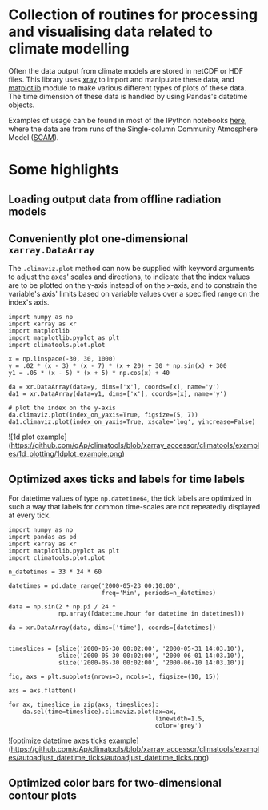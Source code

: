 # Collection of routines for processing and visualising data related to climate modelling

Often the data output from climate models are stored in netCDF or HDF files.  This library uses
[xray][xray] to import and manipulate these data, 
and [matplotlib][matplotlib] module to make various different types of plots of these data.
The time dimension of these data is handled by using Pandas's datetime objects.

Examples of usage can be found in most of the IPython notebooks [here][scam_notebooks], where the data
are from runs of the Single-column Community Atmosphere Model ([SCAM][scam]).  

# Some highlights
## Loading output data from offline radiation models
## Conveniently plot one-dimensional `xarray.DataArray`
The `.climaviz.plot` method can now be supplied with keyword arguments to adjust the axes' scales and directions, to indicate that the index values are to be plotted on the y-axis instead of on the x-axis, and to constrain the variable's axis' limits based on variable values over a specified range on the index's axis.
```
import numpy as np
import xarray as xr
import matplotlib 
import matplotlib.pyplot as plt
import climatools.plot.plot

x = np.linspace(-30, 30, 1000)
y = .02 * (x - 3) * (x - 7) * (x + 20) + 30 * np.sin(x) + 300
y1 = .05 * (x - 5) * (x + 5) * np.cos(x) + 40

da = xr.DataArray(data=y, dims=['x'], coords=[x], name='y')
da1 = xr.DataArray(data=y1, dims=['x'], coords=[x], name='y')

# plot the index on the y-axis
da.climaviz.plot(index_on_yaxis=True, figsize=(5, 7))
da1.climaviz.plot(index_on_yaxis=True, xscale='log', yincrease=False)
```
![1d plot example]
(https://github.com/qAp/climatools/blob/xarray_accessor/climatools/examples/1d_plotting/1dplot_example.png)

## Optimized axes ticks and labels for time labels
For datetime values of type `np.datetime64`, the tick labels are optimized in such a way that labels for common time-scales are not repeatedly displayed at every tick.
```
import numpy as np
import pandas as pd
import xarray as xr
import matplotlib.pyplot as plt
import climatools.plot.plot

n_datetimes = 33 * 24 * 60

datetimes = pd.date_range('2000-05-23 00:10:00', 
                          freq='Min', periods=n_datetimes)

data = np.sin(2 * np.pi / 24 * 
              np.array([datetime.hour for datetime in datetimes]))

da = xr.DataArray(data, dims=['time'], coords=[datetimes])


timeslices = [slice('2000-05-30 00:02:00', '2000-05-31 14:03.10'),
              slice('2000-05-30 00:02:00', '2000-06-01 14:03.10'),
              slice('2000-05-30 00:02:00', '2000-06-10 14:03.10')]

fig, axs = plt.subplots(nrows=3, ncols=1, figsize=(10, 15))

axs = axs.flatten()

for ax, timeslice in zip(axs, timeslices):
    da.sel(time=timeslice).climaviz.plot(ax=ax, 
                                         linewidth=1.5, 
                                         color='grey')
```

![optimize datetime axes ticks example]
(https://github.com/qAp/climatools/blob/xarray_accessor/climatools/examples/autoadjust_datetime_ticks/autoadjust_datetime_ticks.png)

## Optimized color bars for two-dimensional contour plots



[scam_notebooks]: http://nbviewer.ipython.org/github/qAp/SCAM_radiation_notebooks/tree/master/
[xray]: http://xray.readthedocs.org/en/stable/
[matplotlib]: http://matplotlib.org/
[scam]: http://www.cesm.ucar.edu/models/atm-cam/
